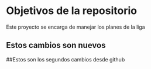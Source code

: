 # Objetivos de la repositorio

Este proyecto se encarga de manejar los planes de la liga 

## Estos cambios son nuevos

##Estos son los segundos cambios desde github
